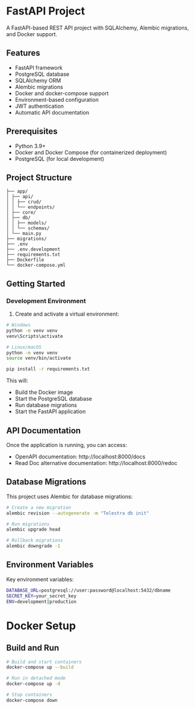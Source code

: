 # FastAPI Project

A FastAPI-based REST API project with SQLAlchemy, Alembic migrations, and Docker support.

## Features

- FastAPI framework
- PostgreSQL database
- SQLAlchemy ORM
- Alembic migrations
- Docker and docker-compose support
- Environment-based configuration
- JWT authentication
- Automatic API documentation

## Prerequisites

- Python 3.9+
- Docker and Docker Compose (for containerized deployment)
- PostgreSQL (for local development)

## Project Structure

```
├── app/ 
│ ├── api/ 
│ │ ├── crud/ 
│ │ └── endpoints/ 
│ ├── core/ 
│ ├── db/ 
│ │ ├── models/ 
│ │ └── schemas/ 
│ └── main.py 
├── migrations/ 
├── .env 
├── .env.development 
├── requirements.txt 
├── Dockerfile 
└── docker-compose.yml
```

## Getting Started

### Development Environment

1. Create and activate a virtual environment:

```bash
# Windows
python -m venv venv
venv\Scripts\activate

# Linux/macOS
python -m venv venv
source venv/bin/activate

pip install -r requirements.txt
```
This will:

- Build the Docker image
- Start the PostgreSQL database
- Run database migrations
- Start the FastAPI application

## API Documentation

Once the application is running, you can access:

- OpenAPI documentation: http://localhost:8000/docs
- Read Doc alternative documentation: http://localhost:8000/redoc

## Database Migrations

This project uses Alembic for database migrations:

```bash
# Create a new migration
alembic revision --autogenerate -m "Telestra db init"

# Run migrations
alembic upgrade head

# Rollback migrations
alembic downgrade -1
```

## Environment Variables

Key environment variables:

```bash
DATABASE_URL=postgresql://user:password@localhost:5432/dbname
SECRET_KEY=your_secret_key
ENV=development|production
```

# Docker Setup

## Build and Run

```bash
# Build and start containers
docker-compose up --build

# Run in detached mode
docker-compose up -d

# Stop containers
docker-compose down


